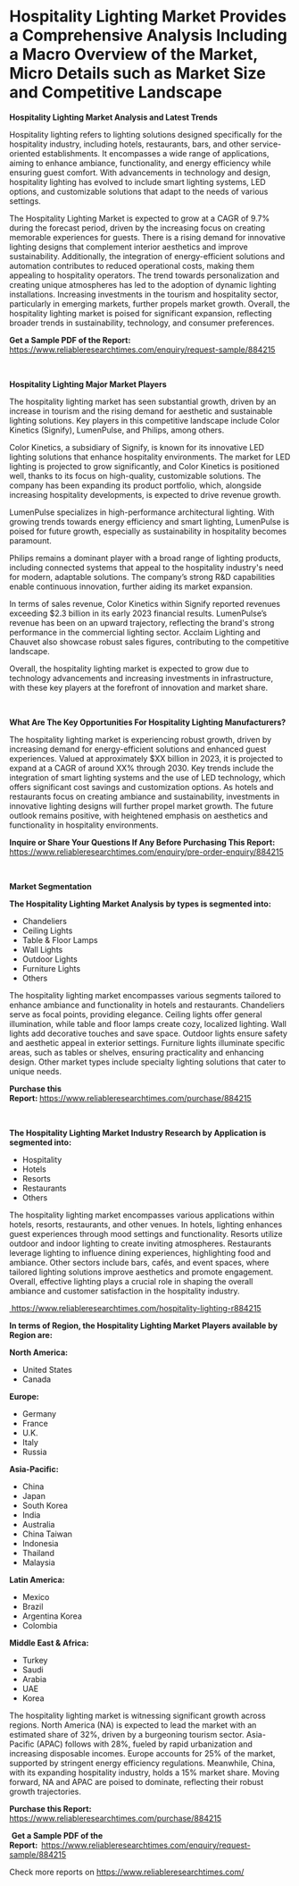 <p><h1>Hospitality Lighting Market Provides a Comprehensive Analysis Including a Macro Overview of the Market, Micro Details such as Market Size and Competitive Landscape</h1></p><p><strong>Hospitality Lighting Market Analysis and Latest Trends</strong></p>
<p><p>Hospitality lighting refers to lighting solutions designed specifically for the hospitality industry, including hotels, restaurants, bars, and other service-oriented establishments. It encompasses a wide range of applications, aiming to enhance ambiance, functionality, and energy efficiency while ensuring guest comfort. With advancements in technology and design, hospitality lighting has evolved to include smart lighting systems, LED options, and customizable solutions that adapt to the needs of various settings.</p><p>The Hospitality Lighting Market is expected to grow at a CAGR of 9.7% during the forecast period, driven by the increasing focus on creating memorable experiences for guests. There is a rising demand for innovative lighting designs that complement interior aesthetics and improve sustainability. Additionally, the integration of energy-efficient solutions and automation contributes to reduced operational costs, making them appealing to hospitality operators. The trend towards personalization and creating unique atmospheres has led to the adoption of dynamic lighting installations. Increasing investments in the tourism and hospitality sector, particularly in emerging markets, further propels market growth. Overall, the hospitality lighting market is poised for significant expansion, reflecting broader trends in sustainability, technology, and consumer preferences.</p></p>
<p><strong>Get a Sample PDF of the Report:&nbsp;</strong> <a href="https://www.reliableresearchtimes.com/enquiry/request-sample/884215?utm_campaign=2040&utm_medium=2&utm_source=Github&utm_content=ia&utm_term=05022025&utm_id=hospitality-lighting">https://www.reliableresearchtimes.com/enquiry/request-sample/884215</a></p>
<p>&nbsp;</p>
<p><strong>Hospitality Lighting Major Market Players</strong></p>
<p><p>The hospitality lighting market has seen substantial growth, driven by an increase in tourism and the rising demand for aesthetic and sustainable lighting solutions. Key players in this competitive landscape include Color Kinetics (Signify), LumenPulse, and Philips, among others. </p><p>Color Kinetics, a subsidiary of Signify, is known for its innovative LED lighting solutions that enhance hospitality environments. The market for LED lighting is projected to grow significantly, and Color Kinetics is positioned well, thanks to its focus on high-quality, customizable solutions. The company has been expanding its product portfolio, which, alongside increasing hospitality developments, is expected to drive revenue growth.</p><p>LumenPulse specializes in high-performance architectural lighting. With growing trends towards energy efficiency and smart lighting, LumenPulse is poised for future growth, especially as sustainability in hospitality becomes paramount. </p><p>Philips remains a dominant player with a broad range of lighting products, including connected systems that appeal to the hospitality industry's need for modern, adaptable solutions. The company’s strong R&D capabilities enable continuous innovation, further aiding its market expansion.</p><p>In terms of sales revenue, Color Kinetics within Signify reported revenues exceeding $2.3 billion in its early 2023 financial results. LumenPulse’s revenue has been on an upward trajectory, reflecting the brand's strong performance in the commercial lighting sector. Acclaim Lighting and Chauvet also showcase robust sales figures, contributing to the competitive landscape.</p><p>Overall, the hospitality lighting market is expected to grow due to technology advancements and increasing investments in infrastructure, with these key players at the forefront of innovation and market share.</p></p>
<p>&nbsp;</p>
<p><strong>What Are The Key Opportunities For Hospitality Lighting Manufacturers?</strong></p>
<p><p>The hospitality lighting market is experiencing robust growth, driven by increasing demand for energy-efficient solutions and enhanced guest experiences. Valued at approximately $XX billion in 2023, it is projected to expand at a CAGR of around XX% through 2030. Key trends include the integration of smart lighting systems and the use of LED technology, which offers significant cost savings and customization options. As hotels and restaurants focus on creating ambiance and sustainability, investments in innovative lighting designs will further propel market growth. The future outlook remains positive, with heightened emphasis on aesthetics and functionality in hospitality environments.</p></p>
<p><strong>Inquire or Share Your Questions If Any Before Purchasing This Report:</strong> <a href="https://www.reliableresearchtimes.com/enquiry/pre-order-enquiry/884215?utm_campaign=2040&utm_medium=2&utm_source=Github&utm_content=ia&utm_term=05022025&utm_id=hospitality-lighting">https://www.reliableresearchtimes.com/enquiry/pre-order-enquiry/884215</a></p>
<p>&nbsp;</p>
<p><strong>Market Segmentation</strong></p>
<p><strong>The Hospitality Lighting Market Analysis by types is segmented into:</strong></p>
<p><ul><li>Chandeliers</li><li>Ceiling Lights</li><li>Table & Floor Lamps</li><li>Wall Lights</li><li>Outdoor Lights</li><li>Furniture Lights</li><li>Others</li></ul></p>
<p><p>The hospitality lighting market encompasses various segments tailored to enhance ambiance and functionality in hotels and restaurants. Chandeliers serve as focal points, providing elegance. Ceiling lights offer general illumination, while table and floor lamps create cozy, localized lighting. Wall lights add decorative touches and save space. Outdoor lights ensure safety and aesthetic appeal in exterior settings. Furniture lights illuminate specific areas, such as tables or shelves, ensuring practicality and enhancing design. Other market types include specialty lighting solutions that cater to unique needs.</p></p>
<p><strong>Purchase this Report:&nbsp;</strong><a href="https://www.reliableresearchtimes.com/purchase/884215?utm_campaign=2040&utm_medium=2&utm_source=Github&utm_content=ia&utm_term=05022025&utm_id=hospitality-lighting">https://www.reliableresearchtimes.com/purchase/884215</a></p>
<p>&nbsp;</p>
<p><strong>The Hospitality Lighting Market Industry Research by Application is segmented into:</strong></p>
<p><ul><li>Hospitality</li><li>Hotels</li><li>Resorts</li><li>Restaurants</li><li>Others</li></ul></p>
<p><p>The hospitality lighting market encompasses various applications within hotels, resorts, restaurants, and other venues. In hotels, lighting enhances guest experiences through mood settings and functionality. Resorts utilize outdoor and indoor lighting to create inviting atmospheres. Restaurants leverage lighting to influence dining experiences, highlighting food and ambiance. Other sectors include bars, cafés, and event spaces, where tailored lighting solutions improve aesthetics and promote engagement. Overall, effective lighting plays a crucial role in shaping the overall ambiance and customer satisfaction in the hospitality industry.</p></p>
<p><a href="https://www.reliableresearchtimes.com/hospitality-lighting-r884215?utm_campaign=2040&utm_medium=2&utm_source=Github&utm_content=ia&utm_term=05022025&utm_id=hospitality-lighting">&nbsp;https://www.reliableresearchtimes.com/hospitality-lighting-r884215</a></p>
<p><strong>In terms of Region, the Hospitality Lighting Market Players available by Region are:</strong></p>
<p>
    <p> <strong> North America: </strong>
        <ul>
            <li>United States</li>
            <li>Canada</li>
        </ul>
        </p> 
    <p> <strong> Europe: </strong>
        <ul>
            <li>Germany</li>
            <li>France</li>
            <li>U.K.</li>
            <li>Italy</li>
            <li>Russia</li>
        </ul>
        </p> 
    <p> <strong> Asia-Pacific: </strong>
        <ul>
            <li>China</li>
            <li>Japan</li>
            <li>South Korea</li>
            <li>India</li>
            <li>Australia</li>
            <li>China Taiwan</li>
            <li>Indonesia</li>
            <li>Thailand</li>
            <li>Malaysia</li>
        </ul>
        </p> 
    <p> <strong> Latin America: </strong>
        <ul>
            <li>Mexico</li>
            <li>Brazil</li>
            <li>Argentina Korea</li>
            <li>Colombia</li>
        </ul>
        </p> 
    <p> <strong> Middle East & Africa: </strong>
        <ul>
            <li>Turkey</li>
            <li>Saudi</li>
            <li>Arabia</li>
            <li>UAE</li>
            <li>Korea</li>
        </ul>
    </p>
    </p>
<p><p>The hospitality lighting market is witnessing significant growth across regions. North America (NA) is expected to lead the market with an estimated share of 32%, driven by a burgeoning tourism sector. Asia-Pacific (APAC) follows with 28%, fueled by rapid urbanization and increasing disposable incomes. Europe accounts for 25% of the market, supported by stringent energy efficiency regulations. Meanwhile, China, with its expanding hospitality industry, holds a 15% market share. Moving forward, NA and APAC are poised to dominate, reflecting their robust growth trajectories.</p></p>
<p><strong>Purchase this Report: </strong><a href="https://www.reliableresearchtimes.com/purchase/884215?utm_campaign=2040&utm_medium=2&utm_source=Github&utm_content=ia&utm_term=05022025&utm_id=hospitality-lighting">https://www.reliableresearchtimes.com/purchase/884215</a></p>
<p>&nbsp;<strong>Get a Sample PDF of the Report:&nbsp;&nbsp;</strong><a href="https://www.reliableresearchtimes.com/enquiry/request-sample/884215?utm_campaign=2040&utm_medium=2&utm_source=Github&utm_content=ia&utm_term=05022025&utm_id=hospitality-lighting">https://www.reliableresearchtimes.com/enquiry/request-sample/884215</a></p>
<p><strong></strong></p>
<p>Check more reports on <a href="https://www.reliableresearchtimes.com/?utm_campaign=2040&utm_medium=2&utm_source=Github&utm_content=ia&utm_term=05022025&utm_id=hospitality-lighting">https://www.reliableresearchtimes.com/</a></p>